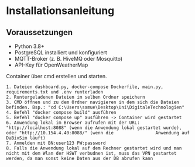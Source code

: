 #  Installationsanleitung

## Voraussetzungen
- Python 3.8+
- PostgreSQL installiert und konfiguriert
- MQTT-Broker (z. B. HiveMQ oder Mosquitto)
- API-Key für OpenWeatherMap

Container über cmd erstellen und starten.

    1. Dateien dashboard.py, docker-compose Dockerfile, main.py, requirements.txt und .env runterladen
    2. Runtergeladenen Dateien im selben Ordner speichern
    3. CMD öffnen und zu dem Ordner navigieren in dem sich die Dateien befinden. Bsp.: "cd C:\Users\samue\Desktop\Uni\DigitaleTechnologien"
    4. Befehl "docker compose build" ausführen
    5. Befehl "docker compose up" ausführen -> Container wird gestartet
    6. Anwendung lokal im Browser aufrufen mit der URL: "http://localhost:8088" (wenn die Anwendung lokal gestartet wurde), oder "http://10.154.4.40:8088/" (wenn die                Anwendung auf DaBivSim läuft)
    7. Anmelden mit BN:user123 PW:password
    8. Falls die Anwendung lokal auf dem Rechner gestartet wird und man nicht mit dem Wlan der HSWT verbudnen ist, muss das VPN gestartet werden, da man sonst keine Daten aus der DB abrufen kann

